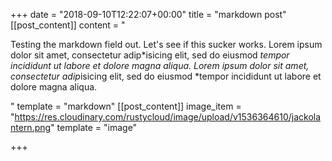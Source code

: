 +++
date = "2018-09-10T12:22:07+00:00"
title = "markdown post"
[[post_content]]
content = "<p>Testing the markdown field out. Let's see if this sucker works. Lorem ipsum dolor sit amet, consectetur adip*isicing elit, sed do eiusmod *tempor incididunt ut labore et dolore magna aliqua. Lorem ipsum dolor sit amet, consectetur adip*isicing elit, sed do eiusmod *tempor incididunt ut labore et dolore magna aliqua.</p>"
template = "markdown"
[[post_content]]
image_item = "https://res.cloudinary.com/rustycloud/image/upload/v1536364610/jackolantern.png"
template = "image"

+++
